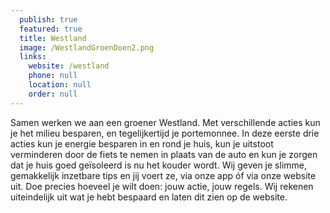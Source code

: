 ```yaml
---
  publish: true
  featured: true
  title: Westland
  image: /WestlandGroenDoen2.png
  links: 
    website: /westland
    phone: null
    location: null
    order: null
---
```


Samen werken we aan een groener Westland. Met verschillende acties kun je het milieu besparen, en tegelijkertijd je portemonnee. In deze eerste drie acties kun je energie besparen in en rond je huis, kun je uitstoot verminderen door de fiets te nemen in plaats van de auto en kun je zorgen dat je huis goed geïsoleerd is nu het kouder wordt. Wij geven je slimme, gemakkelijk inzetbare tips en jij voert ze, via onze app óf via onze website uit. Doe precies hoeveel je wilt doen: jouw actie, jouw regels. Wij rekenen uiteindelijk uit wat je hebt bespaard en laten dit zien op de website.
